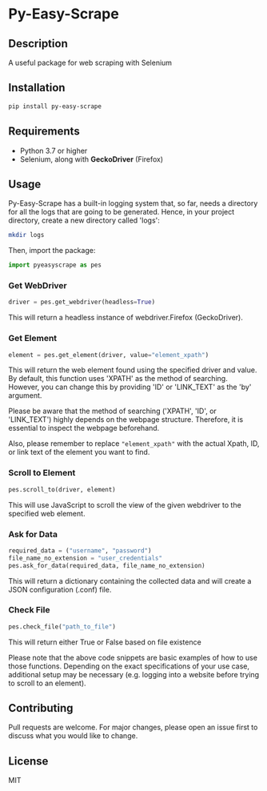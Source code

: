 # Py-Easy-Scrape

## Description

A useful package for web scraping with Selenium

## Installation

```bash
pip install py-easy-scrape
```

## Requirements

- Python 3.7 or higher
- Selenium, along with __GeckoDriver__ (Firefox)

## Usage

Py-Easy-Scrape has a built-in logging system that, so far, needs a directory for all the logs that are going to be generated. Hence, in your project directory, create a new directory called 'logs':
```bash
mkdir logs
```

Then, import the package:
```python
import pyeasyscrape as pes
```

### Get WebDriver

```python
driver = pes.get_webdriver(headless=True)
```
This will return a headless instance of webdriver.Firefox (GeckoDriver).

### Get Element

```python
element = pes.get_element(driver, value="element_xpath")
```

This will return the web element found using the specified driver and value. By default, this function uses 'XPATH' as the method of searching. However, you can change this by providing 'ID' or 'LINK_TEXT' as the 'by' argument.

Please be aware that the method of searching ('XPATH', 'ID', or 'LINK_TEXT') highly depends on the webpage structure. Therefore, it is essential to inspect the webpage beforehand.

Also, please remember to replace `"element_xpath"` with the actual Xpath, ID, or link text of the element you want to find.


### Scroll to Element

```python
pes.scroll_to(driver, element)
```

This will use JavaScript to scroll the view of the given webdriver to the specified web element.

### Ask for Data

```python
required_data = ("username", "password")
file_name_no_extension = "user_credentials"
pes.ask_for_data(required_data, file_name_no_extension)
```

This will return a dictionary containing the collected data and will create a JSON configuration (.conf) file.

### Check File

```python
pes.check_file("path_to_file")
```

This will return either True or False based on file existence

Please note that the above code snippets are basic examples of how to use those functions. Depending on the exact specifications of your use case, additional setup may be necessary (e.g. logging into a website before trying to scroll to an element).

## Contributing

Pull requests are welcome. For major changes, please open an issue first to discuss what you would like to change.

## License

MIT

